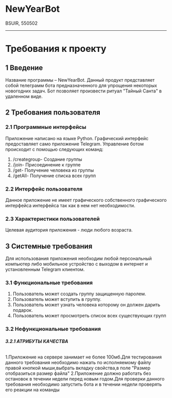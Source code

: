 # NewYearBot
BSUIR, 550502
***

# **Требования к проекту**
## **1 Введение**
Название программы – NewYearBot. 
Данный продукт представляет собой телеграмм бота предназначенного для упрощения некоторых новогодних задач.
Бот позволяет произвести ритуал "Тайный Санта" в удаленном виде.
## **2 Требования пользователя**
### **2.1 Программные интерфейсы**
Приложение написано на языке Python.
Графический интерфейс предоставляет само приложение Telegram.
Управление ботом происходит с помощью следующих команд:
1. /creategroup- Создание группы
2. /join- Присоединение к группе
3. /get- Получение человека из группы
4. /getAll- Получение списка всех групп

### **2.2 Интерфейс пользователя**
Данное приложение не имеет графического собственного графического интерфейса интерфейса так как в нем нет необходимости.
### **2.3 Характеристики пользователей**
Целевая аудитория приложения - люди любого возраста.

## **3 Системные требования**
Для использования приложения необходим любой персональный компьютер либо мобильное устройство с выходом в интернет и установленным Telegram клиентом. 

### **3.1 Функциональные требования**
1. Пользователь может создать группу защищенную паролем.
2. Пользователь может вступить в группу.
3. Пользователь может узнать человека которому он должен дарить подарок.
4. Пользователь может просмотреть список всех существующих групп

### **3.2 Нефункциональные требования**
###### **3.2.1 АТРИБУТЫ КАЧЕСТВА**
1.Приложение на сервере занимает не более 100мб.Для тестирования данного требования необходимо нажать по исполняемому файлу правой кнопкой мыши,выбрать вкладку свойства,в поле "Размер отобразиться размер файла"
2.Приложение должно работать без остановок в течении недели перед новым годом.Для проверки данного требования необходимо запустить бота и в течении недели проверять его реакции на команды 

